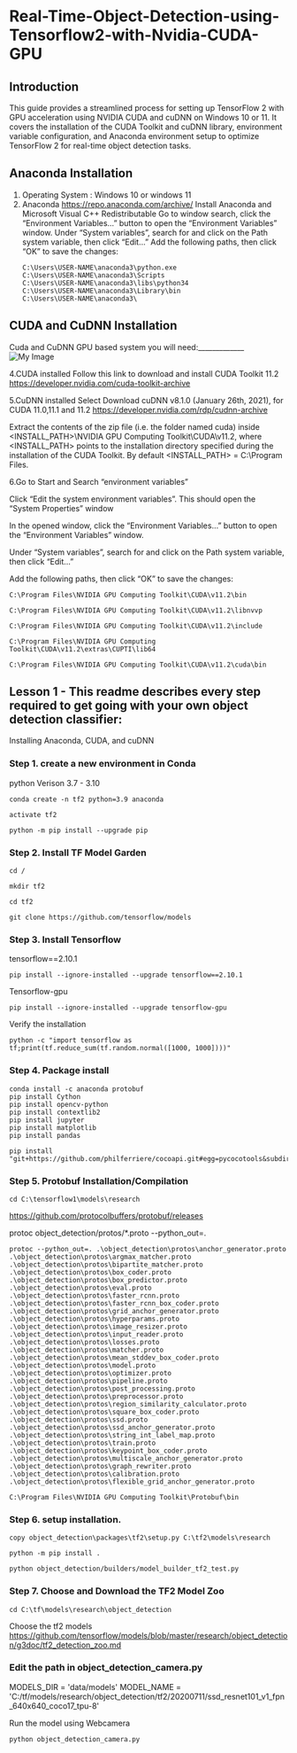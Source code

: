 # Real-Time-Object-Detection-using-Tensorflow2-with-Nvidia-CUDA-GPU
## Introduction
This guide provides a streamlined process for setting up TensorFlow 2 with GPU acceleration using NVIDIA CUDA and cuDNN on Windows 10 or 11. It covers the installation of the CUDA Toolkit and cuDNN library, environment variable configuration, and Anaconda environment setup to optimize TensorFlow 2 for real-time object detection tasks.

## Anaconda Installation 
1. Operating System : Windows 10 or windows 11
2. Anaconda https://repo.anaconda.com/archive/
   Install Anaconda and Microsoft Visual C++ Redistributable
Go to window search, click the “Environment Variables…” button to open the “Environment Variables” window.
Under “System variables”, search for and click on the Path system variable, then click “Edit…”
Add the following paths, then click “OK” to save the changes:
   ```
   C:\Users\USER-NAME\anaconda3\python.exe
   C:\Users\USER-NAME\anaconda3\Scripts
   C:\Users\USER-NAME\anaconda3\libs\python34
   C:\Users\USER-NAME\anaconda3\Library\bin
   C:\Users\USER-NAME\anaconda3\
   ```
## CUDA and CuDNN Installation
Cuda and CuDNN GPU based system you will need:_____________
![My Image](config_img/TF-GPU.png)

4.CUDA installed 
Follow this link to download and install CUDA Toolkit 11.2
https://developer.nvidia.com/cuda-toolkit-archive

5.CuDNN installed
Select Download cuDNN v8.1.0 (January 26th, 2021), for CUDA 11.0,11.1 and 11.2
https://developer.nvidia.com/rdp/cudnn-archive

Extract the contents of the zip file (i.e. the folder named cuda) inside <INSTALL_PATH>\NVIDIA GPU Computing Toolkit\CUDA\v11.2\, where <INSTALL_PATH> points to the installation directory specified during the installation of the CUDA Toolkit. By default <INSTALL_PATH> = C:\Program Files.

6.Go to Start and Search “environment variables”

Click “Edit the system environment variables”. This should open the “System Properties” window

In the opened window, click the “Environment Variables…” button to open the “Environment Variables” window.

Under “System variables”, search for and click on the Path system variable, then click “Edit…”

Add the following paths, then click “OK” to save the changes:
```
C:\Program Files\NVIDIA GPU Computing Toolkit\CUDA\v11.2\bin

C:\Program Files\NVIDIA GPU Computing Toolkit\CUDA\v11.2\libnvvp

C:\Program Files\NVIDIA GPU Computing Toolkit\CUDA\v11.2\include

C:\Program Files\NVIDIA GPU Computing Toolkit\CUDA\v11.2\extras\CUPTI\lib64

C:\Program Files\NVIDIA GPU Computing Toolkit\CUDA\v11.2\cuda\bin
```
## Lesson 1 - This readme describes every step required to get going with your own object detection classifier:

Installing Anaconda, CUDA, and cuDNN


### Step 1. create a new environment in Conda
python Verison 3.7 - 3.10
```
conda create -n tf2 python=3.9 anaconda
```
```
activate tf2
```
```
python -m pip install --upgrade pip
```
### Step 2. Install TF Model Garden

```
cd /
```
```
mkdir tf2
```
```
cd tf2
```
```
git clone https://github.com/tensorflow/models
```
### Step 3. Install Tensorflow

tensorflow==2.10.1

```
pip install --ignore-installed --upgrade tensorflow==2.10.1

```

Tensorflow-gpu
```
pip install --ignore-installed --upgrade tensorflow-gpu

```
Verify the installation
```
python -c "import tensorflow as tf;print(tf.reduce_sum(tf.random.normal([1000, 1000])))"
```
### Step 4. Package install
```
conda install -c anaconda protobuf
pip install Cython
pip install opencv-python
pip install contextlib2
pip install jupyter
pip install matplotlib
pip install pandas
```
```
pip install "git+https://github.com/philferriere/cocoapi.git#egg=pycocotools&subdirectory=PythonAPI"
```
### Step 5. Protobuf Installation/Compilation
```
cd C:\tensorflow1\models\research
```
https://github.com/protocolbuffers/protobuf/releases

protoc object_detection/protos/*.proto --python_out=.
```
protoc --python_out=. .\object_detection\protos\anchor_generator.proto .\object_detection\protos\argmax_matcher.proto .\object_detection\protos\bipartite_matcher.proto .\object_detection\protos\box_coder.proto .\object_detection\protos\box_predictor.proto .\object_detection\protos\eval.proto .\object_detection\protos\faster_rcnn.proto .\object_detection\protos\faster_rcnn_box_coder.proto .\object_detection\protos\grid_anchor_generator.proto .\object_detection\protos\hyperparams.proto .\object_detection\protos\image_resizer.proto .\object_detection\protos\input_reader.proto .\object_detection\protos\losses.proto .\object_detection\protos\matcher.proto .\object_detection\protos\mean_stddev_box_coder.proto .\object_detection\protos\model.proto .\object_detection\protos\optimizer.proto .\object_detection\protos\pipeline.proto .\object_detection\protos\post_processing.proto .\object_detection\protos\preprocessor.proto .\object_detection\protos\region_similarity_calculator.proto .\object_detection\protos\square_box_coder.proto .\object_detection\protos\ssd.proto .\object_detection\protos\ssd_anchor_generator.proto .\object_detection\protos\string_int_label_map.proto .\object_detection\protos\train.proto .\object_detection\protos\keypoint_box_coder.proto .\object_detection\protos\multiscale_anchor_generator.proto .\object_detection\protos\graph_rewriter.proto .\object_detection\protos\calibration.proto .\object_detection\protos\flexible_grid_anchor_generator.proto
```
```
C:\Program Files\NVIDIA GPU Computing Toolkit\Protobuf\bin
```



### Step 6. setup installation.

```
copy object_detection\packages\tf2\setup.py C:\tf2\models\research

```

```
python -m pip install . 
```

```
python object_detection/builders/model_builder_tf2_test.py
```


### Step 7. Choose and Download the TF2 Model Zoo 
```
cd C:\tf\models\research\object_detection
```
Choose the tf2 models
https://github.com/tensorflow/models/blob/master/research/object_detection/g3doc/tf2_detection_zoo.md

### Edit the path in object_detection_camera.py

MODELS_DIR = 'data/models'
MODEL_NAME = 'C:/tf/models/research/object_detection/tf2/20200711/ssd_resnet101_v1_fpn_640x640_coco17_tpu-8'

Run the model using Webcamera
```
python object_detection_camera.py
```
